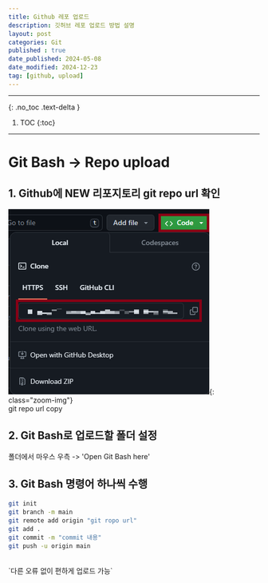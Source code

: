 ```yaml
---
title: Github 레포 업로드
description: 깃허브 레포 업로드 방법 설명
layout: post
categories: Git
published : true
date_published: 2024-05-08
date_modified: 2024-12-23
tag: [github, upload]
---
```

---
{: .no_toc .text-delta }

1. TOC
{:toc}
---

<!-- 글의 제목은 #
    나머지 큰 제목은 ##
    이후 나머지는 3개이상 -->

# Git Bash -> Repo upload

## 1. Github에 NEW 리포지토리 git repo url 확인
![docs](/assets/img/git-3.1.png){: class="zoom-img"}<br>
git repo url copy
<br>

## 2. Git Bash로 업로드할 폴더 설정
폴더에서 마우스 우측 -> 'Open Git Bash here'
<br>

## 3. Git Bash 명령어 하나씩 수행
```bash
git init
git branch -m main
git remote add origin "git ropo url"
git add .
git commit -m "commit 내용"
git push -u origin main
```
<br>
`다른 오류 없이 편하게 업로드 가능`